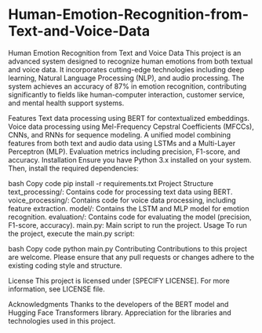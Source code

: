 # Human-Emotion-Recognition-from-Text-and-Voice-Data

Human Emotion Recognition from Text and Voice Data
This project is an advanced system designed to recognize human emotions from both textual and voice data. It incorporates cutting-edge technologies including deep learning, Natural Language Processing (NLP), and audio processing. The system achieves an accuracy of 87% in emotion recognition, contributing significantly to fields like human-computer interaction, customer service, and mental health support systems.

Features
Text data processing using BERT for contextualized embeddings.
Voice data processing using Mel-Frequency Cepstral Coefficients (MFCCs), CNNs, and RNNs for sequence modeling.
A unified model combining features from both text and audio data using LSTMs and a Multi-Layer Perceptron (MLP).
Evaluation metrics including precision, F1-score, and accuracy.
Installation
Ensure you have Python 3.x installed on your system. Then, install the required dependencies:

bash
Copy code
pip install -r requirements.txt
Project Structure
text_processing/: Contains code for processing text data using BERT.
voice_processing/: Contains code for voice data processing, including feature extraction.
model/: Contains the LSTM and MLP model for emotion recognition.
evaluation/: Contains code for evaluating the model (precision, F1-score, accuracy).
main.py: Main script to run the project.
Usage
To run the project, execute the main.py script:

bash
Copy code
python main.py
Contributing
Contributions to this project are welcome. Please ensure that any pull requests or changes adhere to the existing coding style and structure.

License
This project is licensed under [SPECIFY LICENSE]. For more information, see LICENSE file.

Acknowledgments
Thanks to the developers of the BERT model and Hugging Face Transformers library.
Appreciation for the libraries and technologies used in this project.

